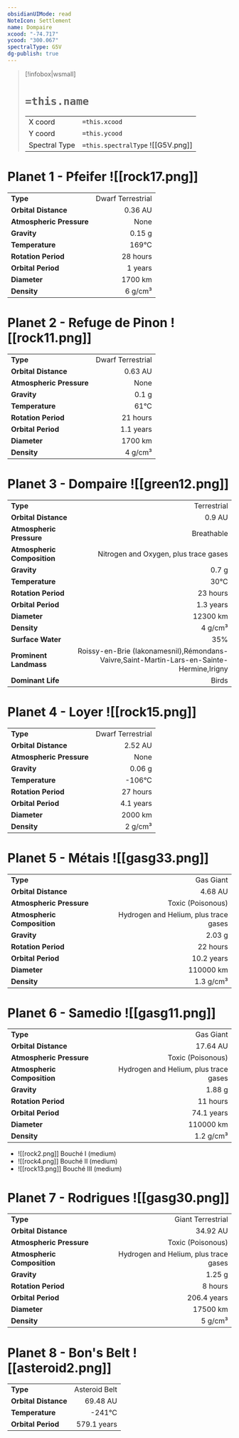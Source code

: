 ```yaml
---
obsidianUIMode: read
NoteIcon: Settlement
name: Dompaire
xcood: "-74.717"
ycood: "300.067"
spectralType: G5V
dg-publish: true
---
```

> [!infobox|wsmall]
> # `=this.name`
> | | |
> | - | - |
> | X coord | `=this.xcood` |
> | Y coord| `=this.ycood` |
> | Spectral Type | `=this.spectralType` ![[G5V.png]] |

# Planet 1 - Pfeifer ![[rock17.png]]
|                             |                           |
| --------------------------- | -------------------------:|
| **Type**                    |             Dwarf Terrestrial |
| **Orbital Distance**        |   0.36 AU |
| **Atmospheric Pressure**    |       None |
| **Gravity**                 |        0.15 g |
| **Temperature**             |    169°C |
| **Rotation Period**         |  28 hours |
| **Orbital Period** | 1 years |
| **Diameter**                |      1700 km | 
| **Density**                 |    6 g/cm³ |





# Planet 2 - Refuge de Pinon ![[rock11.png]]
|                             |                           |
| --------------------------- | -------------------------:|
| **Type**                    |             Dwarf Terrestrial |
| **Orbital Distance**        |   0.63 AU |
| **Atmospheric Pressure**    |       None |
| **Gravity**                 |        0.1 g |
| **Temperature**             |    61°C |
| **Rotation Period**         |  21 hours |
| **Orbital Period** | 1.1 years |
| **Diameter**                |      1700 km | 
| **Density**                 |    4 g/cm³ |





# Planet 3 - Dompaire ![[green12.png]]
|                             |                           |
| --------------------------- | -------------------------:|
| **Type**                    |             Terrestrial |
| **Orbital Distance**        |   0.9 AU |
| **Atmospheric Pressure**    |       Breathable |
| **Atmospheric Composition** |      Nitrogen and Oxygen, plus trace gases |
| **Gravity**                 |        0.7 g |
| **Temperature**             |    30°C |
| **Rotation Period**         |  23 hours |
| **Orbital Period** | 1.3 years |
| **Diameter**                |      12300 km | 
| **Density**                 |    4 g/cm³ |
| **Surface Water**           |           35% | 
| **Prominent Landmass**      |         Roissy-en-Brie (Iakonamesnil),Rémondans-Vaivre,Saint-Martin-Lars-en-Sainte-Hermine,Irigny | 
| **Dominant Life**           |         Birds |





# Planet 4 - Loyer ![[rock15.png]]
|                             |                           |
| --------------------------- | -------------------------:|
| **Type**                    |             Dwarf Terrestrial |
| **Orbital Distance**        |   2.52 AU |
| **Atmospheric Pressure**    |       None |
| **Gravity**                 |        0.06 g |
| **Temperature**             |    -106°C |
| **Rotation Period**         |  27 hours |
| **Orbital Period** | 4.1 years |
| **Diameter**                |      2000 km | 
| **Density**                 |    2 g/cm³ |





# Planet 5 - Métais ![[gasg33.png]]
|                             |                           |
| --------------------------- | -------------------------:|
| **Type**                    |             Gas Giant |
| **Orbital Distance**        |   4.68 AU |
| **Atmospheric Pressure**    |       Toxic (Poisonous) |
| **Atmospheric Composition** |      Hydrogen and Helium, plus trace gases |
| **Gravity**                 |        2.03 g |
| **Rotation Period**         |  22 hours |
| **Orbital Period** | 10.2 years |
| **Diameter**                |      110000 km | 
| **Density**                 |    1.3 g/cm³ |





# Planet 6 - Samedio ![[gasg11.png]]
|                             |                           |
| --------------------------- | -------------------------:|
| **Type**                    |             Gas Giant |
| **Orbital Distance**        |   17.64 AU |
| **Atmospheric Pressure**    |       Toxic (Poisonous) |
| **Atmospheric Composition** |      Hydrogen and Helium, plus trace gases |
| **Gravity**                 |        1.88 g |
| **Rotation Period**         |  11 hours |
| **Orbital Period** | 74.1 years |
| **Diameter**                |      110000 km | 
| **Density**                 |    1.2 g/cm³ |



- ![[rock2.png]] Bouché I (medium)
- ![[rock4.png]] Bouché II (medium)
- ![[rock13.png]] Bouché III (medium)


# Planet 7 - Rodrigues ![[gasg30.png]]
|                             |                           |
| --------------------------- | -------------------------:|
| **Type**                    |             Giant Terrestrial |
| **Orbital Distance**        |   34.92 AU |
| **Atmospheric Pressure**    |       Toxic (Poisonous) |
| **Atmospheric Composition** |      Hydrogen and Helium, plus trace gases |
| **Gravity**                 |        1.25 g |
| **Rotation Period**         |  8 hours |
| **Orbital Period** | 206.4 years |
| **Diameter**                |      17500 km | 
| **Density**                 |    5 g/cm³ |





# Planet 8 - Bon's Belt ![[asteroid2.png]]
|                             |                           |
| --------------------------- | -------------------------:|
| **Type**                    |             Asteroid Belt |
| **Orbital Distance**        |   69.48 AU |
| **Temperature**             |    -241°C |
| **Orbital Period** | 579.1 years |





